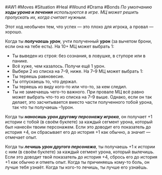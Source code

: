 #AW1 #Moves #Situation #Heal #Wound #Drama #Bonds 
*По умолчанию **ходы урона и лечения** используются в игре. МЦ может решить пропускать их, когда считает нужным.*

Этот ход необычен тем, что успех — это плохо для игрока, а провал — хорошо. 

Когда ты ***получаешь урон***, учти полученный **урон** (за вычетом брони, если она на тебе есть). На 10+ МЦ может выбрать 1:
- Ты выведен из строя: без сознания, в ловушке, в ступоре или в панике. 
- Всё хуже, чем казалось. Получи ещё 1 урон. 
- Выбери 2 из списка на 7–9, ниже. 
На 7–9 МЦ может выбрать 1: 
- Ты теряешь равновесие.
- Ты отпускаешь то, что держал. 
- Ты теряешь из виду кого-то или что-то, за кем следил. 
- Ты не замечаешь чего-то важного. 
При провале МЦ всё равно может выбрать что-то из списка на 7–9 выше. Однако, если он так делает, это засчитывается вместо части полученного тобой урона, так что ты получаешь –1урон. 

Когда ты ***наносишь урон другому персонажу игрока***, он получает +1 истории с тобой (в своём буклете) за каждый сегмент урона, который был нанесён твоим персонажем. Если это доводит его показатель до история +4, он сбрасывает его до история +1 как обычно, а значит — отмечает опыт.

Когда ты ***лечишь урон другого персонажа***, ты получаешь +1 к истории с ним (в своём буклете) за каждый сегмент урона, который вылечишь. Если это доводит твой показатель до история +4, сбрось его до история +1 как обычно и отметь опыт. Когда ты причиняешь кому-то боль, он лучше тебя узнаёт. 
  Когда ты кого-то лечишь, ты лучше его узнаёшь.